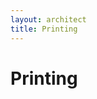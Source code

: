```yaml
---
layout: architect
title: Printing
---
```


Printing
========

<!--
Mapfish Print
-------------

config/print.yml

Bezeichnung KARTENNAME: Topic-Name

Disclaimer für Footer

Der Standardtext für den Disclaimer befindet sich in der Datei app/views/topics/_print_disclaimer.txt

Soll ein anderer Text für ein Topic gesetzt werden, so kann eine Textdatei app/views/topics/custom/_KARTENNAME_print_disclaimer.txt hinzugefügt werden.

Wenn eine spezifische Textdatei für ein Topic existiert, wird deren Inhalt für den Disclaimer verwendet. Andernfalls wird der Standardtext angezeigt.


JasperReports
-------------

Mit dem printreportsadd Event können Reports zum PrintPanel hinzugefügt werden.

Konfiguration:

    {
      name: "<Reportname für Layout>",
      id: "<ReportId>",
      map: {
        width: <Kartenbreite in [mm]>,
        height: <Kartenhöhe in [mm]>
      }
    }

ReportID entspricht dem Pfad im JasperReports: http://testmaps.kt.ktzh.ch/jasperserver/rest_v2/reports/reports/gb/{ReportID}.pdf

Umrechnung von JasperReports Einheiten in mm:
    A4: 210mm x 297mm = 595 x 842 -> {JasperReports Units} * 210/595 = {mm}

Reports für bestimmte Topics/Layers können in der Legende eingebunden werden
z.B. in app/views/topics/custom/_basiskartezh_legend.html.erb:

    <div onClick='
      GbZh.base.ViewerState.fireEvent("printreportsadd",
      [
        {
            name: "JasperReport Demo",
            id: "demo",
            map: {
              width: 150,
              height: 100
            }
        },
        {
            name: "JasperReport Gemeinden",
            id: "gemeinden",
            map: {
              width: 200,
              height: 280
            }
        }
      ]);
    '>REPORTS</div>

-->